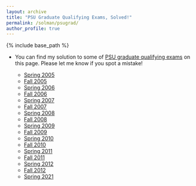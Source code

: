 ```yaml
---
layout: archive
title: "PSU Graduate Qualifying Exams, Solved!"
permalink: /solman/psugrad/
author_profile: true
---
```


{% include base_path %}

* You can find my solution to some of [PSU graduate qualifying exams](https://science.psu.edu/physics/graduate/qualifying-exams) on this page. Please let me know if you spot a mistake!

    * [Spring 2005](https://kooroshsadri.github.io/files/solman/psugrad/05S.pdf)
    * [Fall 2005](https://kooroshsadri.github.io/files/solman/psugrad/05F.pdf)
    * [Spring 2006](https://kooroshsadri.github.io/files/solman/psugrad/06S.pdf)
    * [Fall 2006](https://kooroshsadri.github.io/files/solman/psugrad/06F.pdf)
    * [Spring 2007](https://kooroshsadri.github.io/files/solman/psugrad/07S.pdf)
    * [Fall 2007](https://kooroshsadri.github.io/files/solman/psugrad/07F.pdf)
    * [Spring 2008](https://kooroshsadri.github.io/files/solman/psugrad/08S.pdf)
    * [Fall 2008](https://kooroshsadri.github.io/files/solman/psugrad/08F.pdf)
    * [Spring 2009](https://kooroshsadri.github.io/files/solman/psugrad/09S.pdf)
    * [Fall 2009](https://kooroshsadri.github.io/files/solman/psugrad/09F.pdf)
    * [Spring 2010](https://kooroshsadri.github.io/files/solman/psugrad/10S.pdf)
    * [Fall 2010](https://kooroshsadri.github.io/files/solman/psugrad/10F.pdf)
    * [Spring 2011](https://kooroshsadri.github.io/files/solman/psugrad/11S.pdf)
    * [Fall 2011](https://kooroshsadri.github.io/files/solman/psugrad/11F.pdf)
    * [Spring 2012](https://kooroshsadri.github.io/files/solman/psugrad/12S.pdf)
    * [Fall 2012](https://kooroshsadri.github.io/files/solman/psugrad/12F.pdf)
    * [Spring 2021](https://kooroshsadri.github.io/files/solman/psugrad/21S.pdf)